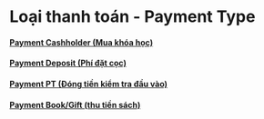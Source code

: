 # Loại thanh toán - Payment Type

#### [Payment Cashholder (Mua khóa học)](phi-mua-khoa-hoc-cashholder.md)

#### [Payment Deposit (Phí đặt cọc)](phi-dat-coc-deposit.md)

#### [Payment PT (Đóng tiền kiểm tra đầu vào)](phi-kiem-tra-dau-vao-placement-test.md)

#### [Payment Book/Gift (thu tiền sách)](phi-thu-tien-sach-book-gift.md)

